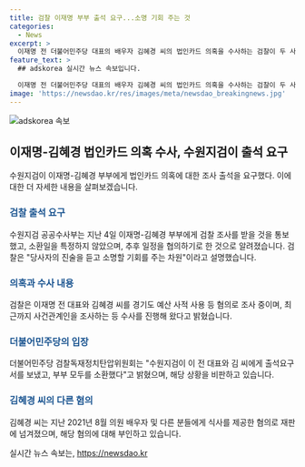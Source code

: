 ```yaml
---
title: 검찰 이재명 부부 출석 요구...소명 기회 주는 것
categories:
  - News
excerpt: >
  이재명 전 더불어민주당 대표의 배우자 김혜경 씨의 법인카드 의혹을 수사하는 검찰이 두 사람에게 출석을 요구했고, 공직선거법 위반 혐의로 이재명 전 대표와 김 씨를 조사할 예정이다. 더불어민주당 검찰독재정치탄압위원회는 이를 기어이 범죄자 낙인을 찍고 싶은 모양이라며 비판했다. 김 씨는 지난해 의원 배우자들에게 식사를 제공한 혐의로 재판을 받고 있으며, 검찰은 당사자의 진술을 듣고 소명할 예정이라고 밝혔다.
feature_text: >
  ## adskorea 실시간 뉴스 속보입니다.

  이재명 전 더불어민주당 대표의 배우자 김혜경 씨의 법인카드 의혹을 수사하는 검찰이 두 사람에게 출석을 요구했고, 공직선거법 위반 혐의로 이재명 전 대표와 김 씨를 조사할 예정이다. 더불어민주당 검찰독재정치탄압위원회는 이를 기어이 범죄자 낙인을 찍고 싶은 모양이라며 비판했다. 김 씨는 지난해 의원 배우자들에게 식사를 제공한 혐의로 재판을 받고 있으며, 검찰은 당사자의 진술을 듣고 소명할 예정이라고 밝혔다.
image: 'https://newsdao.kr/res/images/meta/newsdao_breakingnews.jpg'
---
```


<p><img src="https://newsdao.kr/res/images/meta/newsdao_breakingnews.jpg" alt="adskorea 속보" /></p>

<h2 data-ke-size="size26">이재명-김혜경 법인카드 의혹 수사, 수원지검이 출석 요구</h2>

<p data-ke-size="size16">수원지검이 이재명-김혜경 부부에게 법인카드 의혹에 대한 조사 출석을 요구했다. 이에 대한 더 자세한 내용을 살펴보겠습니다.</p>

<h3><b><span style="color: #1a5490;">검찰 출석 요구</span></b></h3>

<p data-ke-size="size16">수원지검 공공수사부는 지난 4일 이재명-김혜경 부부에게 검찰 조사를 받을 것을 통보했고, 소환일을 특정하지 않았으며, 추후 일정을 협의하기로 한 것으로 알려졌습니다. 검찰은 "당사자의 진술을 듣고 소명할 기회를 주는 차원"이라고 설명했습니다.</p>

<h3><b><span style="color: #1a5490;">의혹과 수사 내용</span></b></h3>

<p data-ke-size="size16">검찰은 이재명 전 대표와 김혜경 씨를 경기도 예산 사적 사용 등 혐의로 조사 중이며, 최근까지 사건관계인을 조사하는 등 수사를 진행해 왔다고 밝혔습니다.</p>

<h3><b><span style="color: #1a5490;">더불어민주당의 입장</span></b></h3>

<p data-ke-size="size16">더불어민주당 검찰독재정치탄압위원회는 "수원지검이 이 전 대표와 김 씨에게 출석요구서를 보냈고, 부부 모두를 소환했다"고 밝혔으며, 해당 상황을 비판하고 있습니다.</p>

<h3><b><span style="color: #1a5490;">김혜경 씨의 다른 혐의</span></b></h3>

<p data-ke-size="size16">김혜경 씨는 지난 2021년 8월 의원 배우자 및 다른 분들에게 식사를 제공한 혐의로 재판에 넘겨졌으며, 해당 혐의에 대해 부인하고 있습니다.</p>
실시간 뉴스 속보는, <a href="https://newsdao.kr" rel="dofollow">https://newsdao.kr</a>


